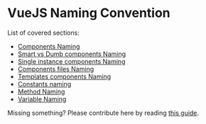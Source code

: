 # VueJS Naming Convention
List of covered sections:
* [Components Naming](../vuejs/components-naming.md)
* [Smart vs Dumb components Naming](../vuejs/smart-dumb-naming.md)
* [Single instance components Naming](../vuejs/single-instance-components.md)
* [Components files Naming](../vuejs/components-files-naming.md)
* [Templates components Naming](../vuejs/templates-components-naming.md)
* [Constants naming](../vuejs/constants-naming.md)
* [Method Naming](../vuejs/method-naming.md)
* [Variable Naming](../vuejs/variable-naming.md)

Missing something? Please contribute here by reading [this guide](../docs/CONTRIBUTING.html).
